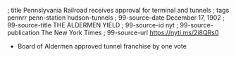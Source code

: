 ; title Pennslyvania Railroad receives approval for terminal and tunnels
; tags pennrr penn-station hudson-tunnels
; 99-source-date December 17, 1902
; 99-source-title THE ALDERMEN YIELD
; 99-source-id nyt
; 99-source-publication The New York Times
; 99-source-url https://nyti.ms/2i8QRs0

- Board of Aldermen approved tunnel franchise by one vote
